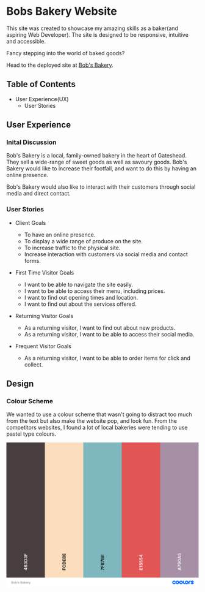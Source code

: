# Bobs Bakery Website

This site was created to showcase my amazing skills as a baker(and aspiring Web Developer). The site is designed to be responsive, intuitive and accessible. 

<!-- add amiresponsive screenshot of responsive site when created -->

Fancy stepping into the world of baked goods? 

Head to the deployed site at [Bob's Bakery](https://www.example.com).


## Table of Contents
- User Experience(UX) <!-- replace with links -->
  - User Stories <!-- replace with links -->






## User Experience
### Inital Discussion

Bob's Bakery is a local, family-owned bakery in the heart of Gateshead. They sell a wide-range of sweet goods as well as savoury goods. Bob's Bakery would like to increase their footfall, and want to do this by having an online presence. 

Bob's Bakery would also like to interact with their customers through social media and direct contact.

### User Stories

- Client Goals
  - To have an online presence.
  - To display a wide range of produce on the site.
  - To increase traffic to the physical site.
  - Increase interaction with customers via social media and contact forms.

- First Time Visitor Goals 
  - I want to be able to navigate the site easily.
  - I want to be able to access their menu, including prices.
  - I want to find out opening times and location.
  - I want to find out about the services offered.

- Returning Visitor Goals
  - As a returning visitor, I want to find out about new products.
  - As a returning visitor, I want to be able to access their social media.

- Frequent Visitor Goals
  - As a returning visitor, I want to be able to order items for click and collect.

## Design

### Colour Scheme

We wanted to use a colour scheme that wasn't going to distract too much from the text but also make the website pop, and look fun. From the competitors websites, I found a lot of local bakeries were tending to use pastel type colours.

![alt text](assets/images/bobsbakerycolors.png "Bob's Bakery Colour Scheme")


